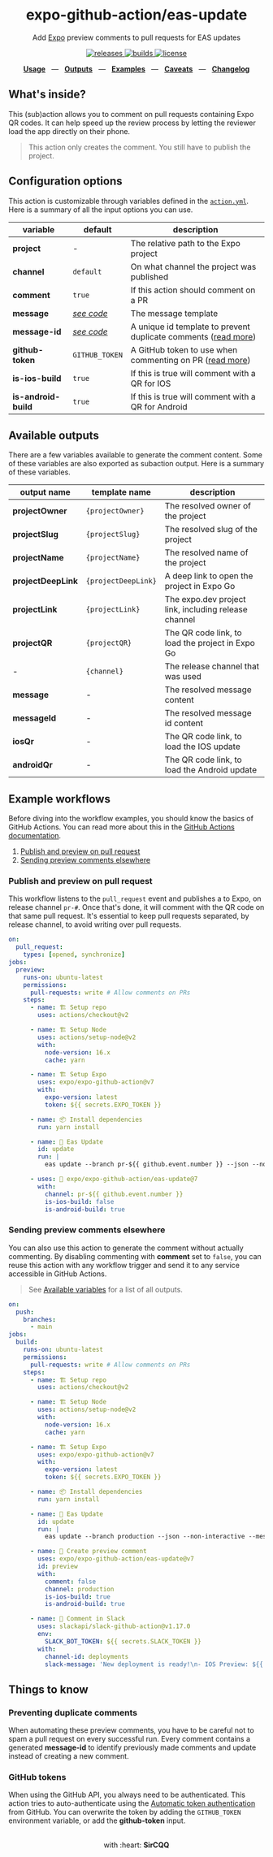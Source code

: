 <div align="center">
  <h1>expo-github-action/eas-update</h1>
  <p>Add <a href="https://github.com/expo/expo">Expo</a> preview comments to pull requests for EAS updates</p>
  <p>
    <a href="https://github.com/expo/expo-github-action/releases">
      <img src="https://img.shields.io/github/v/release/expo/expo-github-action" alt="releases" />
    </a>
    <a href="https://github.com/expo/expo-github-action/actions">
      <img src="https://img.shields.io/github/workflow/status/expo/expo-github-action/test" alt="builds" />
    </a>
    <a href="https://github.com/expo/expo-github-action/blob/main/LICENSE.md">
      <img src="https://img.shields.io/github/license/expo/expo-github-action" alt="license" />
    </a>
  </p>
  <p align="center">
    <a href="#configuration-options"><b>Usage</b></a>
    &nbsp;&nbsp;&mdash;&nbsp;&nbsp;
    <a href="#available-outputs"><b>Outputs</b></a>
    &nbsp;&nbsp;&mdash;&nbsp;&nbsp;
    <a href="#example-workflows"><b>Examples</b></a>
    &nbsp;&nbsp;&mdash;&nbsp;&nbsp;
    <a href="#things-to-know"><b>Caveats</b></a>
    &nbsp;&nbsp;&mdash;&nbsp;&nbsp;
    <a href="https://github.com/expo/expo-github-action/blob/main/CHANGELOG.md"><b>Changelog</b></a>
  </p>
</div>

## What's inside?

This (sub)action allows you to comment on pull requests containing Expo QR codes.
It can help speed up the review process by letting the reviewer load the app directly on their phone.

> This action only creates the comment. You still have to publish the project.

## Configuration options

This action is customizable through variables defined in the [`action.yml`](action.yml).
Here is a summary of all the input options you can use.

| variable             | default                     | description                                                                                      |
| -------------------- | --------------------------- | ------------------------------------------------------------------------------------------------ |
| **project**          | -                           | The relative path to the Expo project                                                            |
| **channel**          | `default`                   | On what channel the project was published                                                        |
| **comment**          | `true`                      | If this action should comment on a PR                                                            |
| **message**          | _[see code][code-defaults]_ | The message template                                                                             |
| **message-id**       | _[see code][code-defaults]_ | A unique id template to prevent duplicate comments ([read more](#preventing-duplicate-comments)) |
| **github-token**     | `GITHUB_TOKEN`              | A GitHub token to use when commenting on PR ([read more](#github-tokens))                        |
| **is-ios-build**     | `true`                      | If this is true will comment with a QR for IOS                                                   |
| **is-android-build** | `true`                      | If this is true will comment with a QR for Android                                               |

## Available outputs

There are a few variables available to generate the comment content.
Some of these variables are also exported as subaction output.
Here is a summary of these variables.

| output name         | template name       | description                                          |
| ------------------- | ------------------- | ---------------------------------------------------- |
| **projectOwner**    | `{projectOwner}`    | The resolved owner of the project                    |
| **projectSlug**     | `{projectSlug}`     | The resolved slug of the project                     |
| **projectName**     | `{projectName}`     | The resolved name of the project                     |
| **projectDeepLink** | `{projectDeepLink}` | A deep link to open the project in Expo Go           |
| **projectLink**     | `{projectLink}`     | The expo.dev project link, including release channel |
| **projectQR**       | `{projectQR}`       | The QR code link, to load the project in Expo Go     |
| -                   | `{channel}`         | The release channel that was used                    |
| **message**         | -                   | The resolved message content                         |
| **messageId**       | -                   | The resolved message id content                      |
| **iosQr**           | -                   | The QR code link, to load the IOS update             |
| **androidQr**       | -                   | The QR code link, to load the Android update         |

## Example workflows

Before diving into the workflow examples, you should know the basics of GitHub Actions.
You can read more about this in the [GitHub Actions documentation][link-actions].

1. [Publish and preview on pull request](#publish-and-preview-on-pull-request)
2. [Sending preview comments elsewhere](#sending-preview-comments-elsewhere)

### Publish and preview on pull request

This workflow listens to the `pull_request` event and publishes a to Expo, on release channel `pr-#`.
Once that's done, it will comment with the QR code on that same pull request.
It's essential to keep pull requests separated, by release channel, to avoid writing over pull requests.

```yml
on:
  pull_request:
    types: [opened, synchronize]
jobs:
  preview:
    runs-on: ubuntu-latest
    permissions:
      pull-requests: write # Allow comments on PRs
    steps:
      - name: 🏗 Setup repo
        uses: actions/checkout@v2

      - name: 🏗 Setup Node
        uses: actions/setup-node@v2
        with:
          node-version: 16.x
          cache: yarn

      - name: 🏗 Setup Expo
        uses: expo/expo-github-action@v7
        with:
          expo-version: latest
          token: ${{ secrets.EXPO_TOKEN }}

      - name: 📦 Install dependencies
        run: yarn install

      - name: 🚀 Eas Update
        id: update
        run: |
          eas update --branch pr-${{ github.event.number }} --json --non-interactive --message test-message

      - uses: 💬 expo/expo-github-action/eas-update@7
        with:
          channel: pr-${{ github.event.number }}
          is-ios-build: false
          is-android-build: true
```

### Sending preview comments elsewhere

You can also use this action to generate the comment without actually commenting.
By disabling commenting with **comment** set to `false`, you can reuse this action with any workflow trigger and send it to any service accessible in GitHub Actions.

> See [Available variables](#available-variables) for a list of all outputs.

```yml
on:
  push:
    branches:
      - main
jobs:
  build:
    runs-on: ubuntu-latest
    permissions:
      pull-requests: write # Allow comments on PRs
    steps:
      - name: 🏗 Setup repo
        uses: actions/checkout@v2

      - name: 🏗 Setup Node
        uses: actions/setup-node@v2
        with:
          node-version: 16.x
          cache: yarn

      - name: 🏗 Setup Expo
        uses: expo/expo-github-action@v7
        with:
          expo-version: latest
          token: ${{ secrets.EXPO_TOKEN }}

      - name: 📦 Install dependencies
        run: yarn install

      - name: 🚀 Eas Update
        id: update
        run: |
          eas update --branch production --json --non-interactive --message test-message

      - name: 👷 Create preview comment
        uses: expo/expo-github-action/eas-update@v7
        id: preview
        with:
          comment: false
          channel: production
          is-ios-build: true
          is-android-build: true

      - name: 💬 Comment in Slack
        uses: slackapi/slack-github-action@v1.17.0
        env:
          SLACK_BOT_TOKEN: ${{ secrets.SLACK_TOKEN }}
        with:
          channel-id: deployments
          slack-message: 'New deployment is ready!\n- IOS Preview: ${{ steps.preview.outputs.iosQr }} /n Android Preview ${{step.preview.outputs.androidQr}} '
```

## Things to know

### Preventing duplicate comments

When automating these preview comments, you have to be careful not to spam a pull request on every successful run.
Every comment contains a generated **message-id** to identify previously made comments and update instead of creating a new comment.

### GitHub tokens

When using the GitHub API, you always need to be authenticated.
This action tries to auto-authenticate using the [Automatic token authentication][link-gha-token] from GitHub.
You can overwrite the token by adding the `GITHUB_TOKEN` environment variable, or add the **github-token** input.

<div align="center">
  <br />
  with :heart:&nbsp;<strong>SirCQQ</strong>
  <br />
</div>

[code-defaults]: ../src/actions/preview-comment.ts
[link-actions]: https://help.github.com/en/categories/automating-your-workflow-with-github-actions
[link-gha-token]: https://docs.github.com/en/actions/security-guides/automatic-token-authentication#permissions-for-the-github_token
